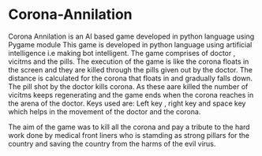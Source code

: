 # Corona-Annilation
Corona Annilation is an AI based game developed in python language using Pygame module
This game is developed in python language using artificial intelligence i.e making bot intelligent. 
The game comprises of doctor , vicitms and the pills. 
The execution of the game is like the corona  floats in the screen and they are killed through the pills given out by the doctor. The distance is calculated for the corona that floats in and gradually falls down. The pill shot by the doctor kills corona. As these aare killed the number of vicitms keeps regenerating and the game ends when the corona reaches in the arena of the doctor.
Keys used are:
Left key , right key and space key which helps in the movement of the doctor and the corona. 



The aim of the game was to kill all the corona and pay a tribute to the hard work done by medical front liners who is stamding as strong pillars for the country and saving the country from the harms of the evil virus.
